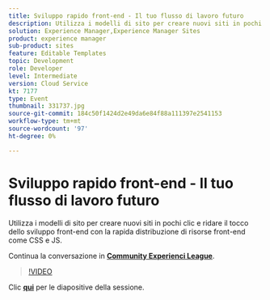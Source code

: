 ```yaml
---
title: Sviluppo rapido front-end - Il tuo flusso di lavoro futuro
description: Utilizza i modelli di sito per creare nuovi siti in pochi clic e ridare il tocco dello sviluppo front-end con la rapida distribuzione di risorse front-end come CSS e JS. Questa sessione è stata distribuita come parte dell’evento Contenuto Adobe Developers Live.
solution: Experience Manager,Experience Manager Sites
product: experience manager
sub-product: sites
feature: Editable Templates
topic: Development
role: Developer
level: Intermediate
version: Cloud Service
kt: 7177
type: Event
thumbnail: 331737.jpg
source-git-commit: 184c50f1424d2e49da6e84f88a111397e2541153
workflow-type: tm+mt
source-wordcount: '97'
ht-degree: 0%

---
```



# Sviluppo rapido front-end - Il tuo flusso di lavoro futuro

Utilizza i modelli di sito per creare nuovi siti in pochi clic e ridare il tocco dello sviluppo front-end con la rapida distribuzione di risorse front-end come CSS e JS.

Continua la conversazione in **[Community Experienci League](http://adobe.ly/36Yd3v6)**.

>[!VIDEO](https://video.tv.adobe.com/v/331737/?quality=12&learn=on&hidetitle=true)

Clic **[qui](/help/adobe-developers-live/assets/rapid-frontend-devlopment.pdf)** per le diapositive della sessione.
